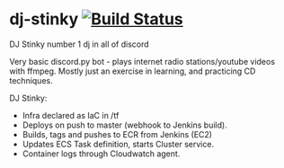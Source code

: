 # dj-stinky     [![Build Status](http://ec2-3-8-139-22.eu-west-2.compute.amazonaws.com/buildStatus/icon?job=DJ+Stinky)](http://ec2-3-8-139-22.eu-west-2.compute.amazonaws.com/job/DJ%20Stinky/)
DJ Stinky number 1 dj in all of discord

Very basic discord.py bot - plays internet radio stations/youtube videos with ffmpeg.
Mostly just an exercise in learning, and practicing CD techniques.  

DJ Stinky:
- Infra declared as IaC in /tf
- Deploys on push to master (webhook to Jenkins build).
- Builds, tags and pushes to ECR from Jenkins (EC2)
- Updates ECS Task definition, starts Cluster service.
- Container logs through Cloudwatch agent.

